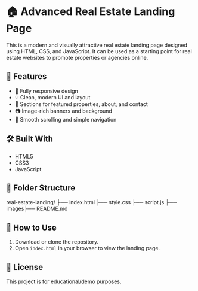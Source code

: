 # 🏠 Advanced Real Estate Landing Page

This is a modern and visually attractive real estate landing page designed using HTML, CSS, and JavaScript. It can be used as a starting point for real estate websites to promote properties or agencies online.

## 🚀 Features

- 📱 Fully responsive design
- 💡 Clean, modern UI and layout
- 🏢 Sections for featured properties, about, and contact
- 📷 Image-rich banners and background
- 🧭 Smooth scrolling and simple navigation

## 🛠️ Built With

- HTML5
- CSS3
- JavaScript

## 📁 Folder Structure

real-estate-landing/ ├── index.html ├── style.css ├── script.js ├── images├── README.md

## 📌 How to Use

1. Download or clone the repository.
2. Open `index.html` in your browser to view the landing page.

## 📃 License

This project is for educational/demo purposes.